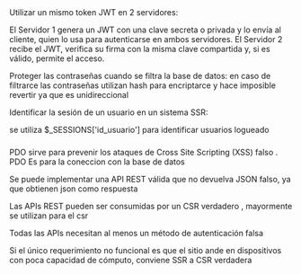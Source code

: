 ##

Utilizar un mismo token JWT en 2 servidores:

El Servidor 1 genera un JWT con una clave secreta o privada y lo envía al cliente, quien lo usa para autenticarse en ambos servidores. El Servidor 2 recibe el JWT, verifica su firma con la misma clave compartida y, si es válido, permite el acceso. 

Proteger las contraseñas cuando se filtra la base de datos:
en caso de filtrarce las contraseñas utilizan hash para encriptarce y hace imposible revertir ya que es unidireccional

Identificar la sesión de un usuario en un sistema SSR:

se utiliza $_SESSIONS['id_usuario'] para identificar usuarios logueado


###
PDO sirve para prevenir los ataques de Cross Site Scripting (XSS) falso . PDO Es para la coneccion con la base de datos

Se puede implementar una API REST válida que no devuelva JSON falso, ya que obtienen json como respuesta 

Las APIs REST pueden ser consumidas por un CSR verdadero , mayormente se utilizan para el csr

Todas las APIs necesitan al menos un método de autenticación falsa 
 
Si el único requerimiento no funcional es que el sitio ande en dispositivos con poca capacidad de cómputo,
conviene SSR a CSR verdadera 




